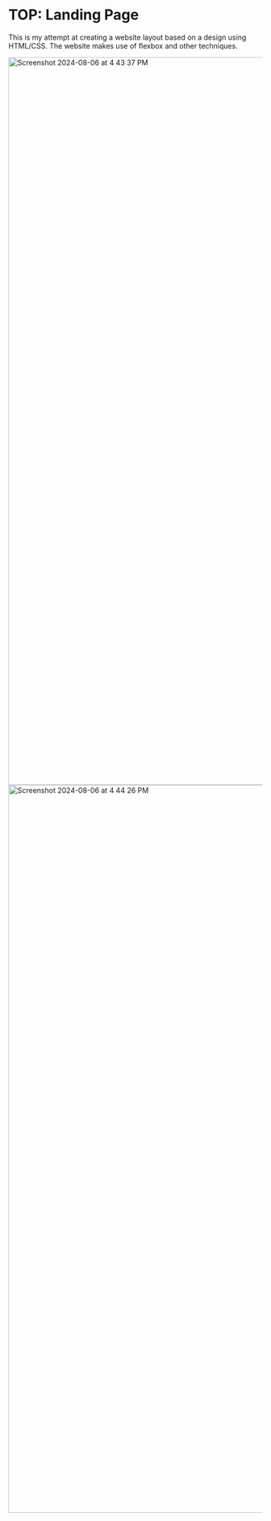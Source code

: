 # TOP: Landing Page

This is my attempt at creating a website layout based on a design using HTML/CSS. The website makes use of flexbox and other techniques.

<img width="1440" alt="Screenshot 2024-08-06 at 4 43 37 PM" src="https://github.com/user-attachments/assets/c41ba3f4-78eb-44bc-b18e-355d579af5b0">
<img width="1440" alt="Screenshot 2024-08-06 at 4 44 26 PM" src="https://github.com/user-attachments/assets/1bf37811-01b9-4e01-9739-2aa664762516">
